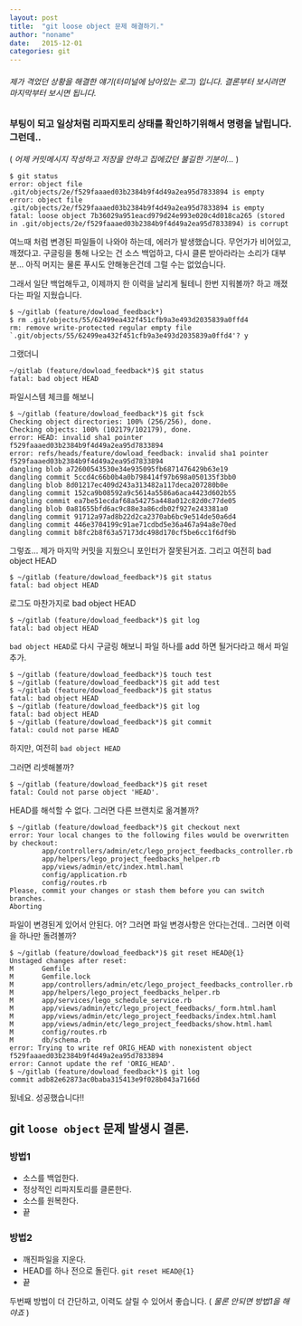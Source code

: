 ```yaml
---
layout: post
title:  "git loose object 문제 해결하기."
author: "noname"
date:   2015-12-01
categories: git
---
```


###### 제가 격었던 상황을 해결한 얘기(터미널에 남아있는 로그) 입니다. 결론부터 보시려면 마지막부터 보시면 됩니다.

### 부팅이 되고 일상처럼 리파지토리 상태를 확인하기위해서 명령을 날립니다. 그런데..
( *어제 커밋메시지 작성하고 저장을 안하고 집에갔던 불길한 기분이...* )

```console
$ git status
error: object file .git/objects/2e/f529faaaed03b2384b9f4d49a2ea95d7833894 is empty
error: object file .git/objects/2e/f529faaaed03b2384b9f4d49a2ea95d7833894 is empty
fatal: loose object 7b36029a951eacd979d24e993e020c4d018ca265 (stored in .git/objects/2e/f529faaaed03b2384b9f4d49a2ea95d7833894) is corrupt
```

여느때 처럼 변경된 파일들이 나와야 하는데, 에러가 발생했습니다. 무언가가 비어있고, 깨졌다고.
구글링을 통해 나오는 건 소스 백업하고, 다시 클론 받아라라는 소리가 대부분... 아직 머지는 물론 푸시도 안해놓은건데 그럴 수는 없었습니다.

그래서 일단 백업해두고, 이제까지 한 이력을 날리게 될테니 한번 지워볼까? 하고
깨졌다는 파일 지웠습니다.

```
$ ~/gitlab (feature/dowload_feedback*)
$ rm .git/objects/55/62499ea432f451cfb9a3e493d2035839a0ffd4
rm: remove write-protected regular empty file `.git/objects/55/62499ea432f451cfb9a3e493d2035839a0ffd4'? y
```

그랬더니

```
~/gitlab (feature/dowload_feedback*)$ git status
fatal: bad object HEAD
```

파일시스템 체크를 해보니

```
$ ~/gitlab (feature/dowload_feedback*)$ git fsck
Checking object directories: 100% (256/256), done.
Checking objects: 100% (102179/102179), done.
error: HEAD: invalid sha1 pointer f529faaaed03b2384b9f4d49a2ea95d7833894
error: refs/heads/feature/dowload_feedback: invalid sha1 pointer f529faaaed03b2384b9f4d49a2ea95d7833894
dangling blob a72600543530e34e935095fb6871476429b63e19
dangling commit 5ccd4c66b0b4a0b798414f97b698a050135f3bb0
dangling blob 8d01217ec409d243a313482a117deca207280b0e
dangling commit 152ca9b08592a9c5614a5586a6aca4423d602b55
dangling commit ea7be51ecdaf68a54275a448a012c82d0c77de05
dangling blob 0a81655bfd6ac9c88e3a86cdb02f927e243381a0
dangling commit 91712a97ad8b22d2ca2370ab6bc9e514de50a6d4
dangling commit 446e3704199c91ae71cdbd5e36a467a94a8e70ed
dangling commit b8fc2b8f63a57173dc498d170cf5be6cc1f6df9b
```

그렇죠... 제가 마지막 커밋을 지웠으니 포인터가 잘못된거죠.
그리고 여전히 bad object HEAD

```
$ ~/gitlab (feature/dowload_feedback*)$ git status
fatal: bad object HEAD
```

로그도 마찬가지로 bad object HEAD

```
$ ~/gitlab (feature/dowload_feedback*)$ git log
fatal: bad object HEAD
```

`bad object HEAD`로 다시 구글링 해보니 파일 하나를 add 하면 될거다라고 해서 파일 추가.

```
$ ~/gitlab (feature/dowload_feedback*)$ touch test
$ ~/gitlab (feature/dowload_feedback*)$ git add test
$ ~/gitlab (feature/dowload_feedback*)$ git status
fatal: bad object HEAD
$ ~/gitlab (feature/dowload_feedback*)$ git log
fatal: bad object HEAD
$ ~/gitlab (feature/dowload_feedback*)$ git commit
fatal: could not parse HEAD
```

하지만, 여전히 `bad object HEAD`

그러면 리셋해볼까?

```
$ ~/gitlab (feature/dowload_feedback*)$ git reset
fatal: Could not parse object 'HEAD'.
```

HEAD를 해석할 수 없다.
그러면 다른 브랜치로 옮겨볼까?

```
$ ~/gitlab (feature/dowload_feedback*)$ git checkout next
error: Your local changes to the following files would be overwritten by checkout:
        app/controllers/admin/etc/lego_project_feedbacks_controller.rb
        app/helpers/lego_project_feedbacks_helper.rb
        app/views/admin/etc/index.html.haml
        config/application.rb
        config/routes.rb
Please, commit your changes or stash them before you can switch branches.
Aborting
```

파일이 변경된게 있어서 안된다. 어?
그러면 파일 변경사항은 안다는건데.. 그러면 이력을 하나만 돌려볼까?

```
$ ~/gitlab (feature/dowload_feedback*)$ git reset HEAD@{1}
Unstaged changes after reset:
M       Gemfile
M       Gemfile.lock
M       app/controllers/admin/etc/lego_project_feedbacks_controller.rb
M       app/helpers/lego_project_feedbacks_helper.rb
M       app/services/lego_schedule_service.rb
M       app/views/admin/etc/lego_project_feedbacks/_form.html.haml
M       app/views/admin/etc/lego_project_feedbacks/index.html.haml
M       app/views/admin/etc/lego_project_feedbacks/show.html.haml
M       config/routes.rb
M       db/schema.rb
error: Trying to write ref ORIG_HEAD with nonexistent object f529faaaed03b2384b9f4d49a2ea95d7833894
error: Cannot update the ref 'ORIG_HEAD'.
$ ~/gitlab (feature/dowload_feedback*)$ git log
commit adb82e62873ac0baba315413e9f028b043a7166d
```

됬네요. 성공했습니다!!

## git `loose object` 문제 발생시 결론.
### 방법1
- 소스를 백업한다.
- 정상적인 리파지토리를 클론한다.
- 소스를 원복한다.
- 끝

### 방법2
- 깨진파일을 지운다.
- HEAD를 하나 전으로 돌린다. `git reset HEAD@{1}`
- 끝

두번째 방법이 더 간단하고, 이력도 살릴 수 있어서 좋습니다. ( *물론 안되면 방법1을 해야죠* )
